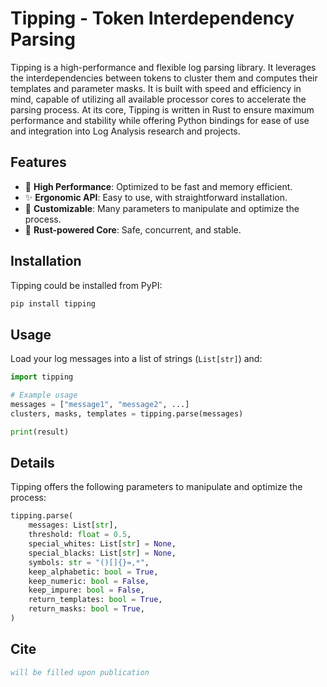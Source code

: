 # Tipping - Token Interdependency Parsing

Tipping is a high-performance and flexible log parsing library. It leverages the interdependencies between tokens to cluster them and computes their templates and parameter masks. It is built with speed and efficiency in mind, capable of utilizing all available processor cores to accelerate the parsing process. At its core, Tipping is written in Rust to ensure maximum performance and stability while offering Python bindings for ease of use and integration into Log Analysis research and projects.

## Features

* 🚀 **High Performance**: Optimized to be fast and memory efficient.
* ✨ **Ergonomic API**: Easy to use, with straightforward installation.
* 🔧 **Customizable**: Many parameters to manipulate and optimize the process.
* 🦀 **Rust-powered Core**: Safe, concurrent, and stable.

## Installation
Tipping could be installed from PyPI:
```bash
pip install tipping
```
## Usage
Load your log messages into a list of strings (`List[str]`) and:
```python
import tipping

# Example usage
messages = ["message1", "message2", ...]
clusters, masks, templates = tipping.parse(messages)

print(result)
```

## Details
Tipping offers the following parameters to manipulate and optimize the process:
```python
tipping.parse(
    messages: List[str],
    threshold: float = 0.5,
    special_whites: List[str] = None,
    special_blacks: List[str] = None,
    symbols: str = "()[]{}=,*",
    keep_alphabetic: bool = True,
    keep_numeric: bool = False,
    keep_impure: bool = False,
    return_templates: bool = True,
    return_masks: bool = True,
)
```

## Cite
```bibtex
will be filled upon publication
```